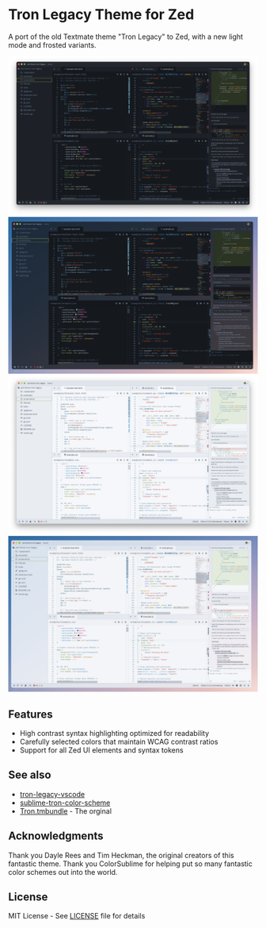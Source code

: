 # Tron Legacy Theme for Zed

A port of the old Textmate theme "Tron Legacy" to Zed, with a new light mode and frosted variants.

![Tron Legacy Preview](./screenshots/tron-legacy-zed.png)
![Tron Legacy Frosted Preview](./screenshots/tron-legacy-frosted-zed.png)
![Tron Legacy Light Preview](./screenshots/tron-legacy-light-zed.png)
![Tron Legacy Light Frosted Preview](./screenshots/tron-legacy-light-frosted-zed.png)

## Features

- High contrast syntax highlighting optimized for readability
- Carefully selected colors that maintain WCAG contrast ratios
- Support for all Zed UI elements and syntax tokens

## See also

- [tron-legacy-vscode](https://github.com/bcomnes/tron-legacy-vscode)
- [sublime-tron-color-scheme](https://github.com/bcomnes/sublime-tron-color-scheme)
- [Tron.tmbundle](https://github.com/bcomnes/Tron.tmbundle) - The orginal

## Acknowledgments

Thank you Dayle Rees and Tim Heckman, the original creators of this fantastic theme. Thank you ColorSublime for helping put so many fantastic color schemes out into the world.

## License

MIT License - See [LICENSE](LICENSE) file for details
